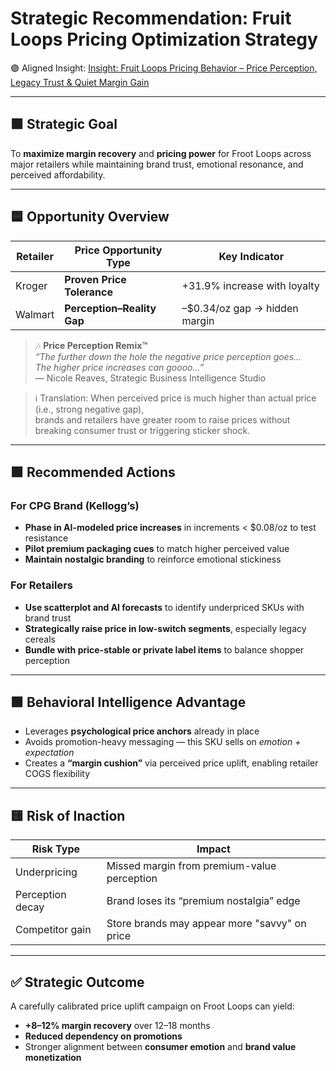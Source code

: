 # Strategic Recommendation: Fruit Loops Pricing Optimization Strategy

🟣 Aligned Insight:
[Insight: Fruit Loops Pricing Behavior – Price Perception, Legacy Trust & Quiet Margin Gain](/Insights/insights/fruit_loops_price_perception_kroger_walmart.md)

---

## 🟩 Strategic Goal

To **maximize margin recovery** and **pricing power** for Froot Loops across major retailers while maintaining brand trust, emotional resonance, and perceived affordability.

---

## 🟦 Opportunity Overview

| Retailer | Price Opportunity Type          | Key Indicator                   |
|----------|---------------------------------|---------------------------------|
| Kroger   | **Proven Price Tolerance**      | +31.9% increase with loyalty    |
| Walmart  | **Perception–Reality Gap**      | –$0.34/oz gap → hidden margin   |

> 🎶 **Price Perception Remix™**  
> *“The further down the hole the negative price perception goes...  
> The higher price increases can goooo...”*  
> — Nicole Reaves, Strategic Business Intelligence Studio

> ℹ️ Translation: When perceived price is much higher than actual price (i.e., strong negative gap),  
> brands and retailers have greater room to raise prices without breaking consumer trust or triggering sticker shock.

---

## 🟪 Recommended Actions

### For CPG Brand (Kellogg’s)
- **Phase in AI-modeled price increases** in increments < $0.08/oz to test resistance  
- **Pilot premium packaging cues** to match higher perceived value  
- **Maintain nostalgic branding** to reinforce emotional stickiness  

### For Retailers
- **Use scatterplot and AI forecasts** to identify underpriced SKUs with brand trust  
- **Strategically raise price in low-switch segments**, especially legacy cereals  
- **Bundle with price-stable or private label items** to balance shopper perception

---

## 🟩 Behavioral Intelligence Advantage

- Leverages **psychological price anchors** already in place  
- Avoids promotion-heavy messaging — this SKU sells on *emotion + expectation*  
- Creates a **“margin cushion”** via perceived price uplift, enabling retailer COGS flexibility

---

## 🟨 Risk of Inaction

| Risk Type        | Impact                                            |
|------------------|---------------------------------------------------|
| Underpricing      | Missed margin from premium-value perception      |
| Perception decay  | Brand loses its “premium nostalgia” edge         |
| Competitor gain   | Store brands may appear more "savvy" on price    |

---

## ✅ Strategic Outcome

A carefully calibrated price uplift campaign on Froot Loops can yield:
- **+8–12% margin recovery** over 12–18 months  
- **Reduced dependency on promotions**
- Stronger alignment between **consumer emotion** and **brand value monetization**
